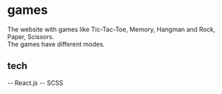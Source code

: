 # games

The website with games like Tic-Tac-Toe, Memory, Hangman and Rock, Paper, Scissors. <br />
The games have different modes.

## tech

-- React.js
-- SCSS